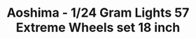 ---
layout: product
title: "Aoshima - 1/24 Gram Lights 57 Extreme Wheels set 18 inch"
price: "TBA" 
desc: "N/A"
img_path: "/assets/img/AO53010.jpg"
brand: "N/A"
available: false
special_offer: false
new: false
soon: false
cat: "010000"
subcat: "013700"
subsubcat: "0N/A"
sifra: "AO53010"
---